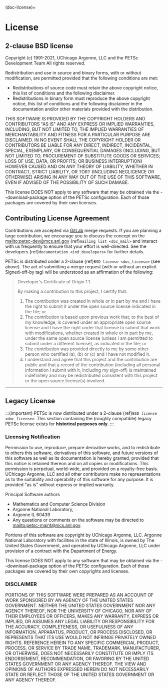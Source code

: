 (doc-license)=

# License

## 2-clause BSD license

Copyright (c) 1991-2021, UChicago Argonne, LLC and the PETSc Development Team
All rights reserved.

Redistribution and use in source and binary forms, with or without modification,
are permitted provided that the following conditions are met:

- Redistributions of source code must retain the above copyright notice, this
  list of conditions and the following disclaimer.
- Redistributions in binary form must reproduce the above copyright notice, this
  list of conditions and the following disclaimer in the documentation and/or
  other materials provided with the distribution.

THIS SOFTWARE IS PROVIDED BY THE COPYRIGHT HOLDERS AND CONTRIBUTORS "AS IS" AND
ANY EXPRESS OR IMPLIED WARRANTIES, INCLUDING, BUT NOT LIMITED TO, THE IMPLIED
WARRANTIES OF MERCHANTABILITY AND FITNESS FOR A PARTICULAR PURPOSE ARE
DISCLAIMED. IN NO EVENT SHALL THE COPYRIGHT HOLDER OR CONTRIBUTORS BE LIABLE FOR
ANY DIRECT, INDIRECT, INCIDENTAL, SPECIAL, EXEMPLARY, OR CONSEQUENTIAL DAMAGES
(INCLUDING, BUT NOT LIMITED TO, PROCUREMENT OF SUBSTITUTE GOODS OR SERVICES;
LOSS OF USE, DATA, OR PROFITS; OR BUSINESS INTERRUPTION) HOWEVER CAUSED AND ON
ANY THEORY OF LIABILITY, WHETHER IN CONTRACT, STRICT LIABILITY, OR TORT
(INCLUDING NEGLIGENCE OR OTHERWISE) ARISING IN ANY WAY OUT OF THE USE OF THIS
SOFTWARE, EVEN IF ADVISED OF THE POSSIBILITY OF SUCH DAMAGE.

This license DOES NOT apply to any software that may be obtained via
the --download-package option of the PETSc configuration. Each of those packages are
covered by their own licenses.

## Contributing License Agreement

Contributions are accepted via [GitLab](https://gitlab.com/petsc/petsc) merge requests.
If you are planning a large contribution, we encourage you to discuss the concept on the
<mailto:petsc-dev@mcs.anl.gov> {ref}`mailing list <doc_mail>` and interact with us frequently to
ensure that your effort is well-directed. See the developers {ref}`documentation
<ind_developers>` for further details.

PETSc is distributed under a 2-clause {ref}`BSD license <doc_license>` (see above). The
act of submitting a merge request (with or without an explicit Signed-off-by tag) will be
understood as an affirmation of the following:

> Developer's Certificate of Origin 1.1
>
> By making a contribution to this project, I certify that:
>
> 1. The contribution was created in whole or in part by me and I
>    have the right to submit it under the open source license
>    indicated in the file; or
> 2. The contribution is based upon previous work that, to the best
>    of my knowledge, is covered under an appropriate open source
>    license and I have the right under that license to submit that
>    work with modifications, whether created in whole or in part
>    by me, under the same open source license (unless I am
>    permitted to submit under a different license), as indicated
>    in the file; or
> 3. The contribution was provided directly to me by some other
>    person who certified (a), (b) or (c) and I have not modified
>    it.
> 4. I understand and agree that this project and the contribution
>    are public and that a record of the contribution (including all
>    personal information I submit with it, including my sign-off) is
>    maintained indefinitely and may be redistributed consistent with
>    this project or the open source license(s) involved.

______________________________________________________________________

## Legacy License

:::{important}
PETSc is now distributed under a 2-clause {ref}`BSD license <doc_license>`. This
section containing the (roughly compatible) legacy PETSc license exists for
**historical purposes only**.
:::

### Licensing Notification

Permission to use, reproduce, prepare derivative works, and to redistribute to others this
software, derivatives of this software, and future versions of this software as well as
its documentation is hereby granted, provided that this notice is retained thereon and on
all copies or modifications. This permission is perpetual, world-wide, and provided on a
royalty-free basis. UChicago Argonne, LLC and all other contributors make no
representations as to the suitability and operability of this software for any purpose. It
is provided "as is" without express or implied warranty.

Principal Software authors

- Mathematics and Computer Science Division
- Argonne National Laboratory,
- Argonne IL 60439
- Any questions or comments on the software may be directed to <mailto:petsc-maint@mcs.anl.gov>.

Portions of this software are copyright by UChicago Argonne, LLC. Argonne National
Laboratory with facilities in the state of Illinois, is owned by The United States
Government, and operated by UChicago Argonne, LLC under provision of a contract with the
Department of Energy.

This license DOES NOT apply to any software that may be obtained via
the --download-package option of the PETSc configuration. Each of those packages are
covered by their own copyrights and licenses.

### DISCLAIMER

PORTIONS OF THIS SOFTWARE WERE PREPARED AS AN ACCOUNT OF WORK SPONSORED BY AN AGENCY OF
THE UNITED STATES GOVERNMENT. NEITHER THE UNITED STATES GOVERNMENT NOR ANY AGENCY THEREOF,
NOR THE UNIVERSITY OF CHICAGO, NOR ANY OF THEIR EMPLOYEES OR OFFICERS, MAKES ANY WARRANTY,
EXPRESS OR IMPLIED, OR ASSUMES ANY LEGAL LIABILITY OR RESPONSIBILITY FOR THE ACCURACY,
COMPLETENESS, OR USEFULNESS OF ANY INFORMATION, APPARATUS, PRODUCT, OR PROCESS DISCLOSED,
OR REPRESENTS THAT ITS USE WOULD NOT INFRINGE PRIVATELY OWNED RIGHTS. REFERENCE HEREIN TO
ANY SPECIFIC COMMERCIAL PRODUCT, PROCESS, OR SERVICE BY TRADE NAME, TRADEMARK,
MANUFACTURER, OR OTHERWISE, DOES NOT NECESSARILY CONSTITUTE OR IMPLY ITS ENDORSEMENT,
RECOMMENDATION, OR FAVORING BY THE UNITED STATES GOVERNMENT OR ANY AGENCY THEREOF. THE
VIEW AND OPINIONS OF AUTHORS EXPRESSED HEREIN DO NOT NECESSARILY STATE OR REFLECT THOSE OF
THE UNITED STATES GOVERNMENT OR ANY AGENCY THEREOF.
